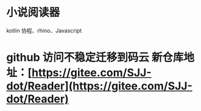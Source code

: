 # 小说阅读器
kotlin 协程、rhino、Javascript
# github 访问不稳定迁移到码云 新仓库地址：[https://gitee.com/SJJ-dot/Reader](https://gitee.com/SJJ-dot/Reader)
